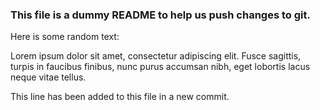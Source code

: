 ### This file is a dummy README to help us push changes to git.

Here is some random text:

Lorem ipsum dolor sit amet, consectetur adipiscing elit.
Fusce sagittis, turpis in faucibus finibus, nunc purus accumsan nibh,
eget lobortis lacus neque vitae tellus.

This line has been added to this file in a new commit.
